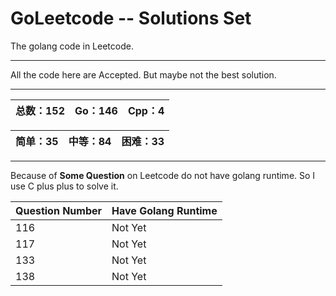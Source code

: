 # GoLeetcode -- Solutions Set
The golang code in Leetcode.

-----

All the code here are Accepted. But maybe not the best solution.

-----

| 总数：152 | Go：146 | Cpp：4 |
| -------- | ------ | ------ |

| 简单：35 | 中等：84 | 困难：33 |
| ------- | ------- | ------- |

-----

Because of **Some Question** on Leetcode do not have golang runtime. So I use C plus plus to solve it.

| Question Number | Have Golang Runtime |
| --------------- | ------------------- |
| 116 | Not Yet |
| 117 | Not Yet |
| 133 | Not Yet |
| 138 | Not Yet |
